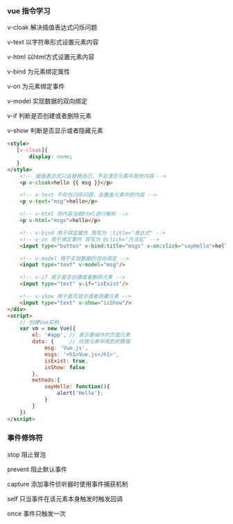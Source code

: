 ### vue 指令学习

  v-cloak  解决插值表达式闪烁问题

  v-text 以字符串形式设置元素内容

  v-html 以html方式设置元素内容

  v-bind 为元素绑定属性

  v-on 为元素绑定事件

  v-model 实现数据的双向绑定

  v-if 判断是否创建或者删除元素

  v-show 判断是否显示或者隐藏元素
  
 ```html
 <style>
    [v-cloak]{
        display: none;
    }
</style>
     <!-- 插值表达式只会替换自己，不会清空元素中其他内容 -->
     <p v-cloak>hello {{ msg }}</p>

     <!-- v-test 不存在闪烁问题，会覆盖元素中的内容 -->
     <p v-text="msg">hello</p>

     <!-- v-html 将内容当做html进行解析 -->
     <p v-html="msgs">hello</p>

     <!-- v-bind 用于绑定属性 简写为 :title="表达式" -->
     <!-- v-on 用于绑定事件 简写为 @click="方法名" -->
     <input type="button" v-bind:title="msgs" v-on:click="sayHello">hello</input>

     <!-- v-model 用于实现数据的双向绑定 -->
     <input type="text" v-model="msg"/>

     <!-- v-if 用于是否创建或者删除元素 -->
     <input type="text" v-if="isExist"/>

     <!-- v-show 用于是否显示或者隐藏元素 -->
     <input type="text" v-show="isShow"/>
 </div>
 <script>
     // 创建Vue实例
     var vm = new Vue({
         el: '#app', // 表示要操作的页面元素
         data: {     // 存放元素中用到的数据
             msg: 'Vue.js',
             msgs: '<h1>Vue.js</h1>',
             isExist: true,
             isShow: false
         },
         methods:{
             sayHello: function(){
                 alert('Hello');
             }
         }
     })
 </script>
 ```

 ### 事件修饰符

 stop 阻止冒泡

 prevent 阻止默认事件

 capture 添加事件侦听器时使用事件捕获机制

 self 只当事件在该元素本身触发时触发回调

 once  事件只触发一次
